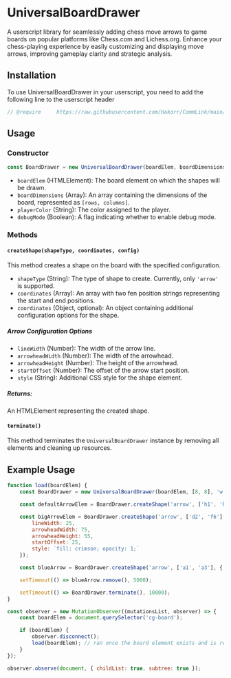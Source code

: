 # UniversalBoardDrawer
A userscript library for seamlessly adding chess move arrows to game boards on popular platforms like Chess.com and Lichess.org. Enhance your chess-playing experience by easily customizing and displaying move arrows, improving gameplay clarity and strategic analysis.

## Installation

To use UniversalBoardDrawer in your userscript, you need to add the following line to the userscript header

```js
// @require     https://raw.githubusercontent.com/Hakorr/CommLink/main/CommLink.js
```

## Usage

### Constructor
```javascript
const BoardDrawer = new UniversalBoardDrawer(boardElem, boardDimensions, playerColor, debugMode);
```

- `boardElem` (HTMLElement): The board element on which the shapes will be drawn.
- `boardDimensions` (Array): An array containing the dimensions of the board, represented as `[rows, columns]`.
- `playerColor` (String): The color assigned to the player.
- `debugMode` (Boolean): A flag indicating whether to enable debug mode.

### Methods

#### `createShape(shapeType, coordinates, config)`
This method creates a shape on the board with the specified configuration.

- `shapeType` (String): The type of shape to create. Currently, only `'arrow'` is supported.
- `coordinates` (Array): An array with two fen position strings representing the start and end positions.
- `coordinates` (Object, optional): An object containing additional configuration options for the shape.

##### Arrow Configuration Options
- `lineWidth` (Number): The width of the arrow line.
- `arrowheadWidth` (Number): The width of the arrowhead.
- `arrowheadHeight` (Number): The height of the arrowhead.
- `startOffset` (Number): The offset of the arrow start position.
- `style` (String): Additional CSS style for the shape element.

##### Returns:
An HTMLElement representing the created shape.

#### `terminate()`
This method terminates the `UniversalBoardDrawer` instance by removing all elements and cleaning up resources.

## Example Usage

```javascript
function load(boardElem) {
    const BoardDrawer = new UniversalBoardDrawer(boardElem, [8, 8], 'w', false);

    const defaultArrowElem = BoardDrawer.createShape('arrow', ['h1', 'h6']);

    const bigArrowElem = BoardDrawer.createShape('arrow', ['d2', 'f6'], {
        lineWidth: 25,
        arrowheadWidth: 75,
        arrowheadHeight: 55,
        startOffset: 25,
        style: `fill: crimson; opacity: 1;`
    });

    const blueArrow = BoardDrawer.createShape('arrow', ['a1', 'a3'], { style: `fill: dodgerblue; opacity: 0.5;` });

    setTimeout(() => blueArrow.remove(), 5000);

    setTimeout(() => BoardDrawer.terminate(), 10000);
}

const observer = new MutationObserver((mutationsList, observer) => {
    const boardElem = document.querySelector('cg-board');

    if (boardElem) {
        observer.disconnect();
        load(boardElem); // ran once the board element exists and is ready
    }
});

observer.observe(document, { childList: true, subtree: true });
```
